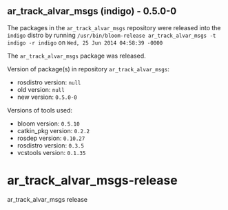 ## ar_track_alvar_msgs (indigo) - 0.5.0-0

The packages in the `ar_track_alvar_msgs` repository were released into the `indigo` distro by running `/usr/bin/bloom-release ar_track_alvar_msgs -t indigo -r indigo` on `Wed, 25 Jun 2014 04:58:39 -0000`

The `ar_track_alvar_msgs` package was released.

Version of package(s) in repository `ar_track_alvar_msgs`:
- rosdistro version: `null`
- old version: `null`
- new version: `0.5.0-0`

Versions of tools used:
- bloom version: `0.5.10`
- catkin_pkg version: `0.2.2`
- rosdep version: `0.10.27`
- rosdistro version: `0.3.5`
- vcstools version: `0.1.35`


ar_track_alvar_msgs-release
===========================

ar_track_alvar_msgs release
